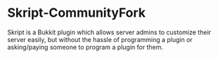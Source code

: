 Skript-CommunityFork
====================

Skript is a Bukkit plugin which allows server admins to customize their server easily, but without the hassle of programming a plugin or asking/paying someone to program a plugin for them.
